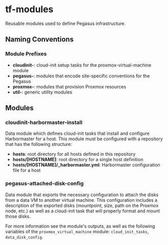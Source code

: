 # tf-modules

Reusable modules used to define Pegasus infrastructure.

## Naming Conventions

### Module Prefixes

- **cloudinit-**: cloud-init setup tasks for the proxmox-virtual-machine module
- **pegasus-**: modules that encode site-specific conventions for the Pegasus
- **proxmox-**: modules that provision Proxmox resources
- **util-**: generic utility modules

## Modules

### cloudinit-harbormaster-install

Data module which defines cloud-init tasks that install and configure Harbormaster for a host. This module must be configured with a repository that has the following structure:

- **hosts**: root directory for all hosts defined in this repository
- **hosts/[HOSTNAME]**: root directory for a single host definition
- **hosts/[HOSTNAME]/_harbormaster.yml**: Harbormaster configuration file for a host

### pegasus-attached-disk-config

Data module that exports the necessary configuration to attach the disks from a data VM to another virtual machine. This configuration includes a description of the exported disks (mountpoint, size, path on the Proxmox node, etc.) as well as a cloud-init task that will properly format and mount those disks.

For more information see the module's outputs, as well as the following variables of the `proxmox_virtual_machine` module: `cloud_init_tasks`, `data_disk_config`.